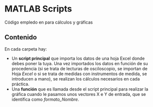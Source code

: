 # MATLAB Scripts

Código empledo en para cálculos y gráficas

## Contenido
En cada carpeta hay:
- Un **script principal** que importa los datos de una hoja Excel donde debes poner la tuya. Una vez importados los datos en función de su procedencia (si se trata de lecturas de osciloscopio, se importan de Hoja *Excel* o si se trata de medidas con instrumentos de medida, se introducen a mano), se realizan los cálculos necesarios en cada práctica.
- Una **función** que es llamada desde el script principal para realizar la gráfica cuando le pasamos unos vectores X e Y de entrada, que se identifica como *formato_Nombre*.
